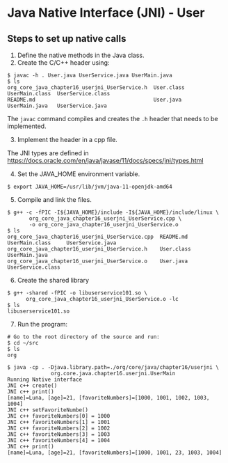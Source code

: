 
# Java Native Interface (JNI) - User

## Steps to set up native calls


1. Define the native methods in the Java class.
2. Create the C/C++ header using:

```shell
$ javac -h . User.java UserService.java UserMain.java
$ ls
org_core_java_chapter16_userjni_UserService.h  User.class  UserMain.class  UserService.class
README.md                                      User.java   UserMain.java   UserService.java
```

The `javac` command compiles and creates the `.h` header that needs to be implemented.

3. Implement the header in a cpp file.

The JNI types are defined in https://docs.oracle.com/en/java/javase/11/docs/specs/jni/types.html

4. Set the JAVA_HOME environment variable.

```shell
$ export JAVA_HOME=/usr/lib/jvm/java-11-openjdk-amd64
```

5. Compile and link the files.

```shell
$ g++ -c -fPIC -I${JAVA_HOME}/include -I${JAVA_HOME}/include/linux \
       org_core_java_chapter16_userjni_UserService.cpp \
       -o org_core_java_chapter16_userjni_UserService.o
$ ls
org_core_java_chapter16_userjni_UserService.cpp  README.md   UserMain.class     UserService.java
org_core_java_chapter16_userjni_UserService.h    User.class  UserMain.java
org_core_java_chapter16_userjni_UserService.o    User.java   UserService.class
```

6. Create the shared library

```shell
$ g++ -shared -fPIC -o libuserservice101.so \
      org_core_java_chapter16_userjni_UserService.o -lc
$ ls
libuserservice101.so
```

7. Run the program:

```shell
# Go to the root directory of the source and run:
$ cd ~/src
$ ls
org

$ java -cp . -Djava.library.path=./org/core/java/chapter16/userjni \
              org.core.java.chapter16.userjni.UserMain
Running Native interface
JNI c++ create()
JNI c++ print()
[name]=Luna, [age]=21, [favoriteNumbers]=[1000, 1001, 1002, 1003, 1004]
JNI c++ setFavoriteNumbe()
JNI c++ favoriteNumbers[0] = 1000
JNI c++ favoriteNumbers[1] = 1001
JNI c++ favoriteNumbers[2] = 1002
JNI c++ favoriteNumbers[3] = 1003
JNI c++ favoriteNumbers[4] = 1004
JNI c++ print()
[name]=Luna, [age]=21, [favoriteNumbers]=[1000, 1001, 23, 1003, 1004]
```
